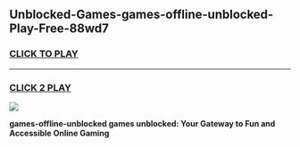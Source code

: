 
## Unblocked-Games-games-offline-unblocked-Play-Free-88wd7
<h3>
<a href="https://premium76.site?title=games-offline-unblocked&ref=10A">CLICK TO PLAY</a></h3>
<hr>

<h3>
<a href="https://premium76.site?title=games-offline-unblocked&ref=10A">CLICK 2 PLAY</a>
  
</h3>

<a href="https://premium76.site?title=games-offline-unblocked&ref=10A"><img src="https://clearcache.store/games.png"></a>


**games-offline-unblocked games unblocked: Your Gateway to Fun and Accessible Online Gaming**
